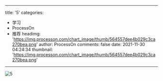 
---
title: '5'
categories: 
 - 学习
 - ProcessOn
 - 推荐
headimg: 'https://img.processon.com/chart_image/thumb/564557dee4b029c3ca270bea.png'
author: ProcessOn
comments: false
date: 2021-11-30 04:24:34
thumbnail: 'https://img.processon.com/chart_image/thumb/564557dee4b029c3ca270bea.png'
---

<div>   
<img class="thumb" alt="5" src="https://img.processon.com/chart_image/thumb/564557dee4b029c3ca270bea.png" referrerpolicy="no-referrer">
<p></p>  
</div>
            